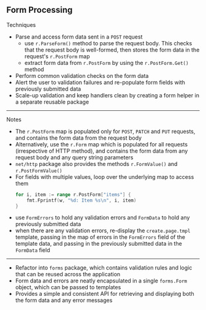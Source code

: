 ## Form Processing

Techniques
- Parse and access form data sent in a `POST` request
  - use `r.ParseForm()` method to parse the request body. This checks that the request body is well-formed, then stores the form data in the request's `r.PostForm` map
  - extract form data from `r.PostForm` by using the `r.PostForm.Get()` method
- Perform common validation checks on the form data
- Alert the user to validation failures and re-populate form fields with previously submitted data
- Scale-up validation and keep handlers clean by creating a form helper in a separate reusable package

---

Notes
- The `r.PostForm` map is populated only for `POST`, `PATCH` and `PUT` requests, and contains the form data from the request body
- Alternatively, use the `r.Form` map which is populated for all requests (irrespective of HTTP method), and contains the form data from any request body and any query string parameters
- `net/http` package also provides the methods `r.FormValue()` and `r.PostFormValue()`
- For fields with multiple values, loop over the underlying map to access them
    ```go
    for i, item := range r.PostForm["items"] {
        fmt.Fprintf(w, "%d: Item %s\n", i, item)
    }
    ```
- use `FormErrors` to hold any validation errors and `FormData` to hold any previously submitted data
- when there are any validation errors, re-display the `create.page.tmpl` template, passing in the map of errors in the `FormErrors` field of the template data, and passing in the previously submitted data in the `FormData` field

---

- Refactor into `forms` package, which contains validation rules and logic that can be reused across the application
- Form data and errors are neatly encapsulated in a single `forms.Form` object, which can be passed to templates
- Provides a simple and consistent API for retrieving and displaying both the form data and any error messages

